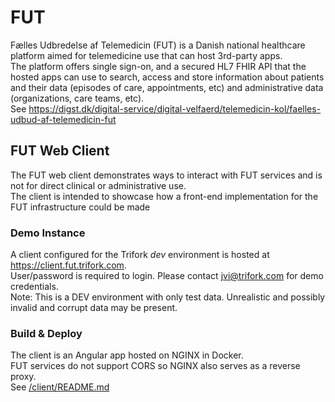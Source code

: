# FUT
Fælles Udbredelse af Telemedicin (FUT) is a Danish national healthcare platform aimed for telemedicine use that can host 3rd-party apps.  
The platform offers single sign-on, and a secured HL7 FHIR API that the hosted apps can use to search, access and store information about patients and their data (episodes of care, appointments, etc) and administrative data (organizations, care teams, etc).  
See https://digst.dk/digital-service/digital-velfaerd/telemedicin-kol/faelles-udbud-af-telemedicin-fut

## FUT Web Client
The FUT web client demonstrates ways to interact with FUT services and is not for direct clinical or administrative use.  
The client is intended to showcase how a front-end implementation for the FUT infrastructure could be made

### Demo Instance
A client configured for the Trifork _dev_ environment is hosted at https://client.fut.trifork.com.  
User/password is required to login. Please contact jvi@trifork.com for demo credentials.  
Note: This is a DEV environment with only test data. Unrealistic and possibly invalid and corrupt data may be present.

### Build & Deploy
The client is an Angular app hosted on NGINX in Docker.  
FUT services do not support CORS so NGINX also serves as a reverse proxy.  
See [/client/README.md](/client/README.md)
